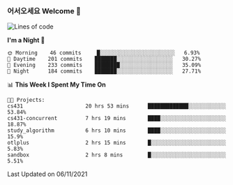 ### 어서오세요 Welcome 👋

<!--START_SECTION:waka-->
![Lines of code](https://img.shields.io/badge/From%20Hello%20World%20I%27ve%20Written-455423%20lines%20of%20code-blue)

**I'm a Night 🦉** 

```text
🌞 Morning    46 commits     █░░░░░░░░░░░░░░░░░░░░░░░░   6.93% 
🌆 Daytime    201 commits    ███████░░░░░░░░░░░░░░░░░░   30.27% 
🌃 Evening    233 commits    ████████░░░░░░░░░░░░░░░░░   35.09% 
🌙 Night      184 commits    ███████░░░░░░░░░░░░░░░░░░   27.71%

```


📊 **This Week I Spent My Time On** 

```text
🐱‍💻 Projects: 
cs431                    20 hrs 53 mins      █████████████░░░░░░░░░░░░   53.84% 
cs431-concurrent         7 hrs 19 mins       ████░░░░░░░░░░░░░░░░░░░░░   18.87% 
study_algorithm          6 hrs 10 mins       ████░░░░░░░░░░░░░░░░░░░░░   15.9% 
otlplus                  2 hrs 15 mins       █░░░░░░░░░░░░░░░░░░░░░░░░   5.83% 
sandbox                  2 hrs 8 mins        █░░░░░░░░░░░░░░░░░░░░░░░░   5.51%

```


 Last Updated on 06/11/2021
<!--END_SECTION:waka-->
